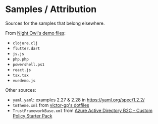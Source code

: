 # Samples / Attribution

Sources for the samples that belong elsewhere.

From [Night Owl's demo files](https://github.com/sdras/night-owl-vscode-theme/tree/main/demo):

- `clojure.clj`
- `flutter.dart`
- `js.js`
- `php.php`
- `powershell.ps1`
- `react.js`
- `tsx.tsx`
- `vuedemo.js`

Other sources:

- `yaml.yaml`: examples 2.27 & 2.28 in <https://yaml.org/spec/1.2.2/>
- `tmTheme.xml` from [victor-gp's dotfiles](https://github.com/victor-gp/dotfiles/blob/main/misc/bat/themes/custom16.tmTheme)
- `TrustFrameworkBase.xml` from [Azure Active Directory B2C - Custom Policy Starter Pack](https://github.com/Azure-Samples/active-directory-b2c-custom-policy-starterpack/blob/29424bc7a580c1ac8466d1200d14b8d37a7e8fff/SocialAndLocalAccounts/TrustFrameworkBase.xml)
